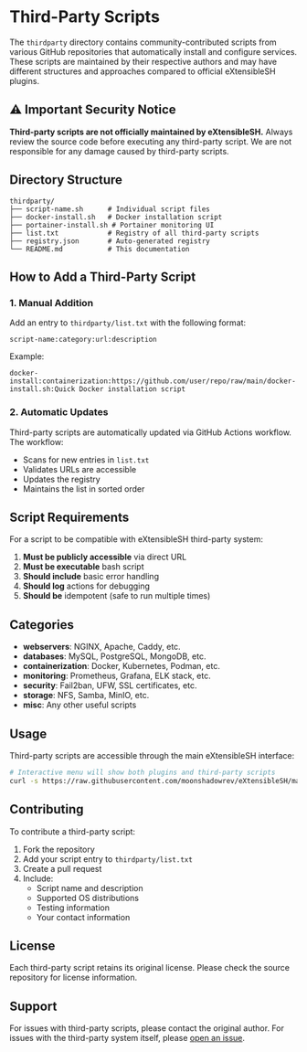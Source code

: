 # Third-Party Scripts

The `thirdparty` directory contains community-contributed scripts from various GitHub repositories that automatically install and configure services. These scripts are maintained by their respective authors and may have different structures and approaches compared to official eXtensibleSH plugins.

## ⚠️ Important Security Notice

**Third-party scripts are not officially maintained by eXtensibleSH.** Always review the source code before executing any third-party script. We are not responsible for any damage caused by third-party scripts.

## Directory Structure

```
thirdparty/
├── script-name.sh      # Individual script files
├── docker-install.sh   # Docker installation script
├── portainer-install.sh # Portainer monitoring UI
├── list.txt            # Registry of all third-party scripts
├── registry.json       # Auto-generated registry
└── README.md           # This documentation
```

## How to Add a Third-Party Script

### 1. Manual Addition

Add an entry to `thirdparty/list.txt` with the following format:
```
script-name:category:url:description
```

Example:
```
docker-install:containerization:https://github.com/user/repo/raw/main/docker-install.sh:Quick Docker installation script
```

### 2. Automatic Updates

Third-party scripts are automatically updated via GitHub Actions workflow. The workflow:
- Scans for new entries in `list.txt`
- Validates URLs are accessible
- Updates the registry
- Maintains the list in sorted order

## Script Requirements

For a script to be compatible with eXtensibleSH third-party system:

1. **Must be publicly accessible** via direct URL
2. **Must be executable** bash script
3. **Should include** basic error handling
4. **Should log** actions for debugging
5. **Should be** idempotent (safe to run multiple times)

## Categories

- **webservers**: NGINX, Apache, Caddy, etc.
- **databases**: MySQL, PostgreSQL, MongoDB, etc.
- **containerization**: Docker, Kubernetes, Podman, etc.
- **monitoring**: Prometheus, Grafana, ELK stack, etc.
- **security**: Fail2ban, UFW, SSL certificates, etc.
- **storage**: NFS, Samba, MinIO, etc.
- **misc**: Any other useful scripts

## Usage

Third-party scripts are accessible through the main eXtensibleSH interface:

```bash
# Interactive menu will show both plugins and third-party scripts
curl -s https://raw.githubusercontent.com/moonshadowrev/eXtensibleSH/main/ex.sh | bash
```

## Contributing

To contribute a third-party script:

1. Fork the repository
2. Add your script entry to `thirdparty/list.txt`
3. Create a pull request
4. Include:
   - Script name and description
   - Supported OS distributions
   - Testing information
   - Your contact information

## License

Each third-party script retains its original license. Please check the source repository for license information.

## Support

For issues with third-party scripts, please contact the original author. For issues with the third-party system itself, please [open an issue](https://github.com/moonshadowrev/eXtensibleSH/issues). 